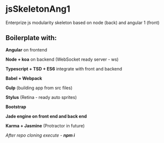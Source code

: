 # jsSkeletonAng1
Enterprize js modularity skeleton based on node (back) and angular 1 (front)

<h2> Boilerplate with: </h2>

<b>Angular</b>  on frontend

<b>Node + koa</b>   on backend   (WebSocket ready  server    - ws)

<b>Typescript + TSD + ES6</b> integrate with front and backend

<b>Babel + Webpack</b>

<b>Gulp</b> (building app from src files)

<b>Stylus</b> (Retina - ready  auto sprites)

<b>Bootstrap</b>

<b>Jade engine on front end and back end</b>

<b>Karma + Jasmine</b> (Protractor in future)


<i>After repo cloning execute -  <b>npm i</b> </i>
